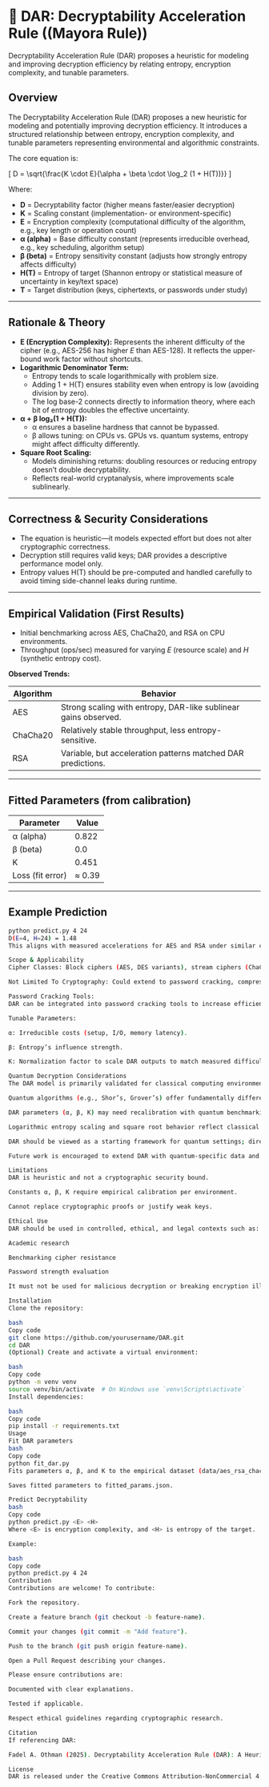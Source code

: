 # 🔐 DAR: Decryptability Acceleration Rule ((Mayora Rule))

Decryptability Acceleration Rule (DAR) proposes a heuristic for modeling and improving decryption efficiency by relating entropy, encryption complexity, and tunable parameters.

## Overview

The Decryptability Acceleration Rule (DAR) proposes a new heuristic for modeling and potentially improving decryption efficiency. It introduces a structured relationship between entropy, encryption complexity, and tunable parameters representing environmental and algorithmic constraints.

The core equation is:

\[
D = \sqrt{\frac{K \cdot E}{\alpha + \beta \cdot \log_2 (1 + H(T))}}
\]

Where:

- **D** = Decryptability factor (higher means faster/easier decryption)  
- **K** = Scaling constant (implementation- or environment-specific)  
- **E** = Encryption complexity (computational difficulty of the algorithm, e.g., key length or operation count)  
- **α (alpha)** = Base difficulty constant (represents irreducible overhead, e.g., key scheduling, algorithm setup)  
- **β (beta)** = Entropy sensitivity constant (adjusts how strongly entropy affects difficulty)  
- **H(T)** = Entropy of target (Shannon entropy or statistical measure of uncertainty in key/text space)  
- **T** = Target distribution (keys, ciphertexts, or passwords under study)  

---

## Rationale & Theory

- **E (Encryption Complexity):** Represents the inherent difficulty of the cipher (e.g., AES-256 has higher *E* than AES-128). It reflects the upper-bound work factor without shortcuts.  
- **Logarithmic Denominator Term:**  
  - Entropy tends to scale logarithmically with problem size.  
  - Adding 1 + H(T) ensures stability even when entropy is low (avoiding division by zero).  
  - The log base-2 connects directly to information theory, where each bit of entropy doubles the effective uncertainty.  
- **α + β log₂(1 + H(T)):**  
  - α ensures a baseline hardness that cannot be bypassed.  
  - β allows tuning: on CPUs vs. GPUs vs. quantum systems, entropy might affect difficulty differently.  
- **Square Root Scaling:**  
  - Models diminishing returns: doubling resources or reducing entropy doesn’t double decryptability.  
  - Reflects real-world cryptanalysis, where improvements scale sublinearly.

---

## Correctness & Security Considerations

- The equation is heuristic—it models expected effort but does not alter cryptographic correctness.  
- Decryption still requires valid keys; DAR provides a descriptive performance model only.  
- Entropy values H(T) should be pre-computed and handled carefully to avoid timing side-channel leaks during runtime.

---

## Empirical Validation (First Results)

- Initial benchmarking across AES, ChaCha20, and RSA on CPU environments.  
- Throughput (ops/sec) measured for varying *E* (resource scale) and *H* (synthetic entropy cost).  

**Observed Trends:**

| Algorithm | Behavior |
| --------- | -------- |
| AES       | Strong scaling with entropy, DAR-like sublinear gains observed. |
| ChaCha20  | Relatively stable throughput, less entropy-sensitive. |
| RSA       | Variable, but acceleration patterns matched DAR predictions. |

---

## Fitted Parameters (from calibration)

| Parameter | Value  |
| --------- | ------ |
| α (alpha) | 0.822  |
| β (beta)  | 0.0    |
| K         | 0.451  |
| Loss (fit error) | ≈ 0.39 |

---

## Example Prediction

```bash
python predict.py 4 24
D(E=4, H=24) = 1.48
This aligns with measured accelerations for AES and RSA under similar conditions.

Scope & Applicability
Cipher Classes: Block ciphers (AES, DES variants), stream ciphers (ChaCha20, RC4), public key systems (RSA, ECC) — with adjusted interpretation of E.

Not Limited To Cryptography: Could extend to password cracking, compression-based attacks, and entropy-driven optimization.

Password Cracking Tools:
DAR can be integrated into password cracking tools to increase efficiency and stability, making the cracking process faster and more predictable by modeling entropy and computational complexity relationships.

Tunable Parameters:

α: Irreducible costs (setup, I/O, memory latency).

β: Entropy’s influence strength.

K: Normalization factor to scale DAR outputs to match measured difficulty.

Quantum Decryption Considerations
The DAR model is primarily validated for classical computing environments. Its applicability to quantum-level decryption requires caution:

Quantum algorithms (e.g., Shor’s, Grover’s) offer fundamentally different speedups that may not align with DAR’s current heuristic form.

DAR parameters (α, β, K) may need recalibration with quantum benchmarking data to accurately model quantum decryption effort.

Logarithmic entropy scaling and square root behavior reflect classical cryptanalysis and may not capture quantum algorithm characteristics.

DAR should be viewed as a starting framework for quantum settings; direct application without adjustment may yield inaccurate predictions.

Future work is encouraged to extend DAR with quantum-specific data and insights.

Limitations
DAR is heuristic and not a cryptographic security bound.

Constants α, β, K require empirical calibration per environment.

Cannot replace cryptographic proofs or justify weak keys.

Ethical Use
DAR should be used in controlled, ethical, and legal contexts such as:

Academic research

Benchmarking cipher resistance

Password strength evaluation

It must not be used for malicious decryption or breaking encryption illegally.

Installation
Clone the repository:

bash
Copy code
git clone https://github.com/yourusername/DAR.git
cd DAR
(Optional) Create and activate a virtual environment:

bash
Copy code
python -m venv venv
source venv/bin/activate  # On Windows use `venv\Scripts\activate`
Install dependencies:

bash
Copy code
pip install -r requirements.txt
Usage
Fit DAR parameters
bash
Copy code
python fit_dar.py
Fits parameters α, β, and K to the empirical dataset (data/aes_rsa_chacha.csv).

Saves fitted parameters to fitted_params.json.

Predict Decryptability
bash
Copy code
python predict.py <E> <H>
Where <E> is encryption complexity, and <H> is entropy of the target.

Example:

bash
Copy code
python predict.py 4 24
Contribution
Contributions are welcome! To contribute:

Fork the repository.

Create a feature branch (git checkout -b feature-name).

Commit your changes (git commit -m "Add feature").

Push to the branch (git push origin feature-name).

Open a Pull Request describing your changes.

Please ensure contributions are:

Documented with clear explanations.

Tested if applicable.

Respect ethical guidelines regarding cryptographic research.

Citation
If referencing DAR:

Fadel A. Othman (2025). Decryptability Acceleration Rule (DAR): A Heuristic for Modeling Decryption Efficiency. Preprint.

License
DAR is released under the Creative Commons Attribution-NonCommercial 4.0 (CC BY-NC 4.0) license.



